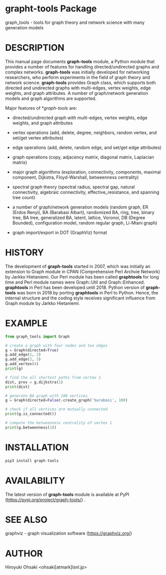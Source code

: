 # grapht-tools Package

graph_tools - tools for graph theory and network science with many generation models

# DESCRIPTION

This manual page documents **graph-tools** module, a Python module that
provides a number of features for handling directed/undirected graphs and
complex networks.  **graph-tools** was initially developed for networking
researchers, who perform experiments in the field of graph theory and network
science.  **graph-tools** provides Graph class, which supports both directed
and undirected graphs with multi-edges, vertex weights, edge weights, and
graph attributes.  A number of graph/network generation models and graph
algorithms are supported.

Major features of **graph-tools* are:

- directed/undirected graph with multi-edges, vertex weights, edge weights,
  and graph attributes
  
- vertex operations (add, delete, degree, neighbors, random vertex, and
  set/get vertex attributes)

- edge operations (add, delete, random edge, and set/get edge attributes)

- graph operations (copy, adjacency matrix, diagonal matrix, Laplacian matrix)

- major graph algorithms (exploration, connectivity, components, maximal
  component, Dijkstra, Floyd-Warshall, betweenness centrality)

- spectral graph theory (spectral radius, spectral gap, natural connectivity,
  algebraic connectivity, effective_resistance, and spanning tree count)

- a number of graph/network generation models (random graph, ER (Erdos Renyi),
  BA (Barabasi Albart), randomized BA, ring, tree, binary tree, BA tree,
  generalized BA, latent, lattice, Voronoi, DB (Degree Bounded), configuration
  model, random regular graph, Li-Miani graph)

- graph import/export in DOT (GraphViz) format

# HISTORY

The development of **graph-tools** started in 2007, which was initially an
extension to Graph module in CPAN (Comprehensive Perl Archvie Network) by
Jarkko Hietaniemi.  Our Perl module has been called **graphtools** for long
time and Perl module names were Graph::Util and Graph::Enhanced.
**graphtools** in Perl has been developed until 2018.  Python version of
**graph-tools** was born in 2018 by porting **graphtools** in Perl to Python.
Hence, the internal structure and the coding style receives significant
influence from Graph module by Jarkko Hietaniemi.

# EXAMPLE

```python
from graph_tools import Graph

# create a graph with four nodes and two edges
g = Graph(directed=True)
g.add_edge(1, 2)
g.add_edge(2, 3)
g.add_vertex(4)
print(g)

# find the all shortest paths from vertex 1
dist, prev = g.dijkstra(1)
print(dist)

# generate BA graph with 100 vertices
g = Graph(directed=False).create_graph('barabasi', 100)

# check if all vertices are mutually connected
print(g.is_connected())

# compute the betweenness centrality of vertex 1
print(g.betweenness(1))
```

# INSTALLATION

```python
pip3 install graph-tools
```

# AVAILABILITY

The latest version of **graph-tools** module is available at PyPI
(https://pypi.org/project/graph-tools/) .

# SEE ALSO

graphviz - graph visualization software (https://graphviz.org/)

# AUTHOR

Hiroyuki Ohsaki <ohsaki[atmark]lsnl.jp>
